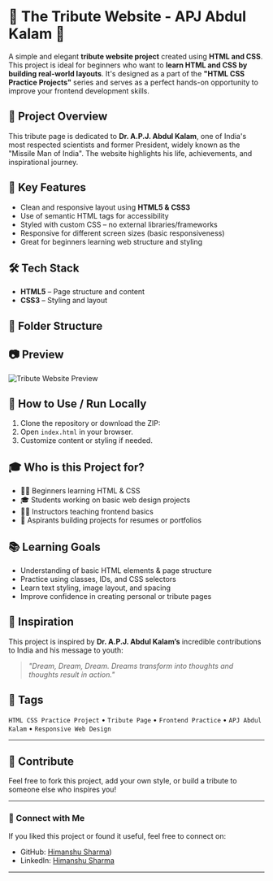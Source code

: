 # 🌟 The Tribute Website - APJ Abdul Kalam 🌟

A simple and elegant **tribute website project** created using **HTML and CSS**. This project is ideal for beginners who want to **learn HTML and CSS by building real-world layouts**. It's designed as a part of the **"HTML CSS Practice Projects"** series and serves as a perfect hands-on opportunity to improve your frontend development skills.

## 📌 Project Overview

This tribute page is dedicated to **Dr. A.P.J. Abdul Kalam**, one of India's most respected scientists and former President, widely known as the "Missile Man of India". The website highlights his life, achievements, and inspirational journey.

## 🎯 Key Features

- Clean and responsive layout using **HTML5 & CSS3**
- Use of semantic HTML tags for accessibility
- Styled with custom CSS – no external libraries/frameworks
- Responsive for different screen sizes (basic responsiveness)
- Great for beginners learning web structure and styling

## 🛠️ Tech Stack

- **HTML5** – Page structure and content
- **CSS3** – Styling and layout

## 📂 Folder Structure


## 📷 Preview

![Tribute Website Preview](https://your-preview-image-link.com) <!-- Replace with actual screenshot or leave blank -->

## 🚀 How to Use / Run Locally

1. Clone the repository or download the ZIP:
2. Open `index.html` in your browser.
3. Customize content or styling if needed.

## 🎓 Who is this Project for?

- 🧑‍💻 Beginners learning HTML & CSS
- 🎓 Students working on basic web design projects
- 👨‍🏫 Instructors teaching frontend basics
- 💼 Aspirants building projects for resumes or portfolios

## 📚 Learning Goals

- Understanding of basic HTML elements & page structure
- Practice using classes, IDs, and CSS selectors
- Learn text styling, image layout, and spacing
- Improve confidence in creating personal or tribute pages

## 🧠 Inspiration

This project is inspired by **Dr. A.P.J. Abdul Kalam’s** incredible contributions to India and his message to youth:  
> *"Dream, Dream, Dream. Dreams transform into thoughts and thoughts result in action."*

## 📌 Tags

`HTML CSS Practice Project` • `Tribute Page` • `Frontend Practice` • `APJ Abdul Kalam` • `Responsive Web Design`

---

## 🤝 Contribute

Feel free to fork this project, add your own style, or build a tribute to someone else who inspires you!

---

### 🔗 Connect with Me

If you liked this project or found it useful, feel free to connect on:

- GitHub: [Himanshu Sharma](https://github.com/Himanshu-Sharma713))
- LinkedIn: [Himanshu Sharma](https://www.linkedin.com/in/himanshu-sharma-826582235/)

---

